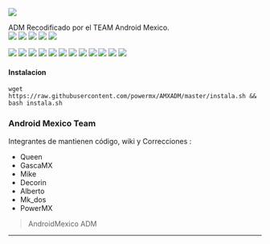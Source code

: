   ![](https://github.com/powermx/AMXADM/raw/master/banneradm.png)

ADM Recodificado por el TEAM Android Mexico.
<br>
![](https://img.shields.io/github/v/release/powermx/badvpn)
![](https://img.shields.io/github/repo-size/powermx/badvpn)
![](https://img.shields.io/github/stars/powermx/badvpn.svg) 
![](https://img.shields.io/github/forks/powermx/badvpn.svg) 
![](https://img.shields.io/github/license/powermx/badvpn.svg)

![](https://img.shields.io/badge/Ubuntu-14.04-orange)
![](https://img.shields.io/badge/Ubuntu-14.10-orange)
![](https://img.shields.io/badge/Ubuntu-16.04-orange)
![](https://img.shields.io/badge/Ubuntu-16.10-orange)
![](https://img.shields.io/badge/Ubuntu-18.04-orange)
![](https://img.shields.io/badge/Ubuntu-18.10-orange)
![](https://img.shields.io/badge/Ubuntu-19.04-orange)
![](https://img.shields.io/badge/Ubuntu-19.10-orange)
![](https://img.shields.io/badge/Debian-7-red)
![](https://img.shields.io/badge/Debian-8-red)
![](https://img.shields.io/badge/Debian-9-red)
![](https://img.shields.io/badge/Debian-10-red)

#### Instalacion

`wget https://raw.githubusercontent.com/powermx/AMXADM/master/instala.sh && bash instala.sh`

### Android Mexico Team

Integrantes de mantienen código, wiki y Correcciones :

- Queen
- GascaMX
- Mike
- Decorin
- Alberto
- Mk_dos
- PowerMX

> AndroidMexico ADM
                
----
